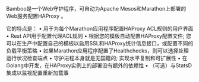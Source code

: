 Bamboo是一个Web守护程序，可自动为Apache Mesos和Marathon上部署的Web服务配置HAProxy 。

它的特点是：
• 用于为每个Marathon应用程序配置HAProxy ACL规则的用户界面
• Rest API用于配置代理ACL规则
• 根据您的模板自动配置HAProxy配置文件; 您可以在生产中配置自己的模板以启用SSL和HAProxy统计信息接口，或配置不同的负载平衡策略
• 如果Marathon应用程序配置了Healthchecks，则可以选择处理运行状况检查端点
• 守护进程本身就是无国籍的; 实现水平复制和可扩展性
• 在Golang中开发，在HAProxy实例上的部署没有额外的依赖性
• （可选）与StatsD集成以监视配置重新加载事 